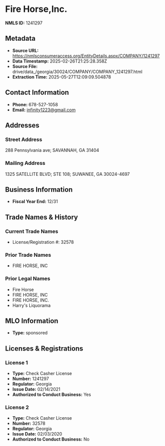 # Fire Horse,Inc.

**NMLS ID:** 1241297

## Metadata
- **Source URL:** https://nmlsconsumeraccess.org/EntityDetails.aspx/COMPANY/1241297
- **Data Timestamp:** 2025-02-26T21:25:28.358Z
- **Source File:** drive/data_/georgia/30024/COMPANY/COMPANY_1241297.html
- **Extraction Time:** 2025-05-27T12:09:09.504878

## Contact Information
- **Phone:** 678-527-1058
- **Email:** infinity1223@gmail.com

## Addresses
### Street Address
288 Pennsylvania ave; SAVANNAH, GA 31404

### Mailing Address
1325 SATELLITE BLVD; STE 108; SUWANEE, GA 30024-4697

## Business Information
- **Fiscal Year End:** 12/31

## Trade Names & History
### Current Trade Names
- License/Registration #: 32578

### Prior Trade Names
- FIRE HORSE, INC

### Prior Legal Names
- Fire Horse
- FIRE HORSE, INC
- FIRE HORSE, INC.
- Harry's Liquorama

## MLO Information
- **Type:** sponsored

## Licenses & Registrations

### License 1
- **Type:** Check Casher License
- **Number:** 1241297
- **Regulator:** Georgia
- **Issue Date:** 02/14/2021
- **Authorized to Conduct Business:** Yes

### License 2
- **Type:** Check Casher License
- **Number:** 32578
- **Regulator:** Georgia
- **Issue Date:** 02/03/2020
- **Authorized to Conduct Business:** No
